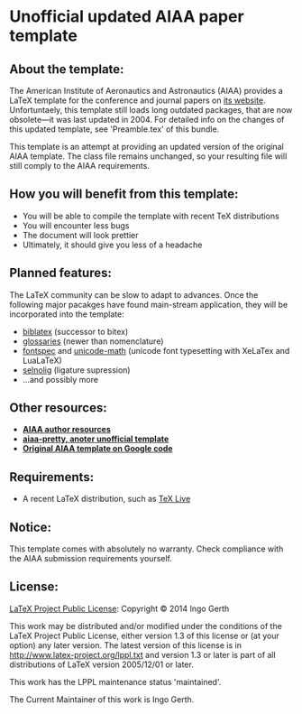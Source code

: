# Unofficial updated AIAA paper template

## About the template:
The American Institute of Aeronautics and Astronautics (AIAA) provides a 
LaTeX template for the conference and journal papers on [its website](https://www.aiaa.org/secondary.aspx?id=4597). Unfortuntaely, this template still loads long outdated
packages, that are now obsolete—it was last updated in 2004.
For detailed info on the changes of this updated template, see 'Preamble.tex' of this bundle.

This template is an attempt at providing an updated version of the original
AIAA template. The class file remains unchanged, so your resulting file will still
comply to the AIAA requirements.


## How you will benefit from this template:
* You will be able to compile the template with recent TeX distributions
* You will encounter less bugs
* The document will look prettier
* Ultimately, it should give you less of a headache


## Planned features:
The LaTeX community can be slow to adapt to advances. Once the following major pacakges
have found main-stream application, they will be incorporated into the template:
* [biblatex](http://www.ctan.org/pkg/biblatex) (successor to bitex)
* [glossaries](http://www.ctan.org/pkg/glossaries) (newer than nomenclature)
* [fontspec](http://www.ctan.org/pkg/fontspec) and [unicode-math](http://www.ctan.org/pkg/unicode-math) (unicode font typesetting with XeLaTex and LuaLaTeX)
* [selnolig](http://www.ctan.org/pkg/selnolig) (ligature supression)
* …and possibly more


## Other resources:
 * **[AIAA author resources](https://www.aiaa.org/secondary.aspx?id=4597)**
 * **[aiaa-pretty, anoter unofficial template](http://www-personal.umich.edu/~dalle/codes/aiaa-pretty/)**
 * **[Original AIAA template on Google code](https://www.google.com/url?sa=t&rct=j&q=&esrc=s&source=web&cd=4&cad=rja&ved=0CEoQFjAD&url=http%3A%2F%2Fcode.google.com%2Fp%2Faiaa-latex%2F&ei=yqneUqvoC6KX1AWOkYCABA&usg=AFQjCNETvicdq9ark6-HDsmtn2fqOhbCAA&sig2=8oNBVArMjIlB657okdL_Pw&bvm=bv.59568121,d.d2k)**


## Requirements:
 * A recent LaTeX distribution, such as [TeX Live](http://www.tug.org/texlive/)


## Notice:
This template comes with absolutely no warranty. Check compliance with
the AIAA submission requirements yourself.


## License:
[LaTeX Project Public License](http://latex-project.org/lppl/):
   Copyright © 2014 Ingo Gerth
  
   This work may be distributed and/or modified under the
   conditions of the LaTeX Project Public License, either version 1.3
   of this license or (at your option) any later version.
   The latest version of this license is in
     http://www.latex-project.org/lppl.txt
   and version 1.3 or later is part of all distributions of LaTeX
   version 2005/12/01 or later.
  
   This work has the LPPL maintenance status 'maintained'.
   
   The Current Maintainer of this work is Ingo Gerth.

